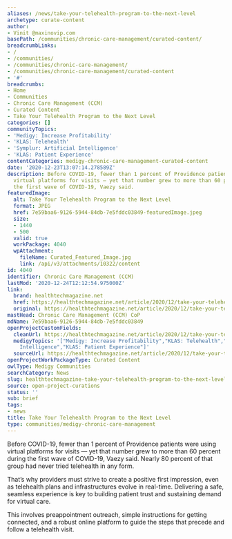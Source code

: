 ```yaml
---
aliases: /news/take-your-telehealth-program-to-the-next-level
archetype: curate-content
author:
- Vinit @maxinovip.com
basePath: /communities/chronic-care-management/curated-content/
breadcrumbLinks:
- /
- /communities/
- /communities/chronic-care-management/
- /communities/chronic-care-management/curated-content
- '#'
breadcrumbs:
- Home
- Communities
- Chronic Care Management (CCM)
- Curated Content
- Take Your Telehealth Program to the Next Level
categories: []
communityTopics:
- 'Medigy: Increase Profitability'
- 'KLAS: Telehealth'
- 'Symplur: Artificial Intelligence'
- 'KLAS: Patient Experience'
contentCategories: medigy-chronic-care-management-curated-content
date: '2020-12-23T13:07:14.278589Z'
description: Before COVID-19, fewer than 1 percent of Providence patients were using
  virtual platforms for visits — yet that number grew to more than 60 percent during
  the first wave of COVID-19, Vaezy said.
featuredImage:
  alt: Take Your Telehealth Program to the Next Level
  format: JPEG
  href: 7e59baa6-9126-5944-84db-7e5fddc03849-featuredImage.jpeg
  size:
  - 1440
  - 500
  valid: true
  workPackage: 4040
  wpAttachment:
    fileName: Curated_Featured_Image.jpg
    link: /api/v3/attachments/10322/content
id: 4040
identifier: Chronic Care Management (CCM)
lastMod: '2020-12-24T12:12:54.975000Z'
link:
  brand: healthtechmagazine.net
  href: https://healthtechmagazine.net/article/2020/12/take-your-telehealth-program-next-level
  original: https://healthtechmagazine.net/article/2020/12/take-your-telehealth-program-next-level
mastHead: Chronic Care Management (CCM) CoP
mdName: 7e59baa6-9126-5944-84db-7e5fddc03849
openProjectCustomFields:
  cleanUrl: https://healthtechmagazine.net/article/2020/12/take-your-telehealth-program-next-level
  medigyTopics: '["Medigy: Increase Profitability","KLAS: Telehealth","Symplur: Artificial
    Intelligence","KLAS: Patient Experience"]'
  sourceUrl: https://healthtechmagazine.net/article/2020/12/take-your-telehealth-program-next-level
openProjectWorkPackageType: Curated Content
owlType: Medigy Communities
searchCategory: News
slug: healthtechmagazine-take-your-telehealth-program-to-the-next-level
source: open-project-curations
status: ''
sub: brief
tags:
- news
title: Take Your Telehealth Program to the Next Level
type: communities/medigy-chronic-care-management
---
```


<p>Before COVID-19, fewer than 1 percent of Providence patients were using virtual platforms for visits — yet that number grew to more than 60 percent during the first wave of COVID-19, Vaezy said. Nearly 80 percent of that group had never tried telehealth in any form.</p><p>That’s why providers must strive to create a positive first impression, even as telehealth plans and infrastructures evolve in real-time. Delivering a safe, seamless experience is key to building patient trust and sustaining demand for virtual care.</p><p>This involves preappointment outreach, simple instructions for getting connected, and a robust online platform to guide the steps that precede and follow a telehealth visit.</p>